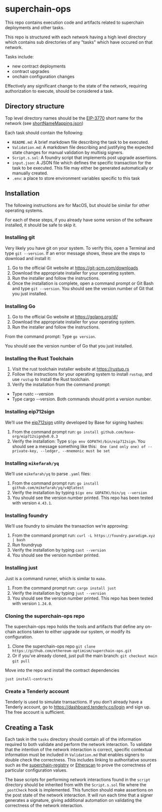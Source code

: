 # superchain-ops

This repo contains execution code and artifacts related to superchain deployments and other tasks.

This repo is structured with each network having a high level directory which contains sub directories of any "tasks" which have occured on that network.

Tasks include:

- new contract deployments
- contract upgrades
- onchain configuration changes

Effectively any significant change to the state of the network, requiring authorization to execute, should be considered a task.

## Directory structure

Top level directory names should be the [EIP-3770](https://eips.ethereum.org/EIPS/eip-3770) short name for the network (see [shortNameMapping.json](https://chainid.network/shortNameMapping.json))

Each task should contain the following:

- `README.md`: A brief markdown file describing the task to be executed.
- `Validation.md`: A markdown file describing and justifying the expected state changes for manual validation by multisig signers.
- `Script.s.sol`: A foundry script that implements post upgrade assertions.
- `input.json`: A JSON file which defines the specific transaction for the task to be executed. This file may either be generated automatically or manually created.
- `.env`: a place to store environment variables specific to this task

## Installation

The following instructions are for MacOS, but should be similar for other operating systems.

For each of these steps, if you already have some version of the software installed, it should be safe to skip it.

### Installing git

Very likely you have git on your system. To verify this, open a Terminal and type `git --version`.
If an error message shows, these are the steps to download and install it:

1. Go to the official Git website at https://git-scm.com/downloads
1. Download the appropriate installer for your operating system.
1. Run the installer and follow the instructions.
1. Once the installation is complete, open a command prompt or Git Bash and type `git --version`. You should see the version number of Git that you just installed.

### Installing Go

1. Go to the official Go website at https://golang.org/dl/
1. Download the appropriate installer for your operating system.
1. Run the installer and follow the instructions.

From the command prompt:
Type `go version`.

You should see the version number of Go that you just installed.

### Installing the Rust Toolchain

1. Visit the rust toolchain installer website at https://rustup.rs
1. Follow the instructions for your operating system to install `rustup`, and use `rustup` to install the Rust toolchain.
1. Verify the installation from the command prompt:
  - Type rustc --version
  - Type cargo --version.
 Both commands should print a version number.

### Installing eip712sign

We’ll use the [eip712sign](https://github.com/base-org/eip712sign) utility developed by Base for signing hashes:

1. From the command prompt run:
	`go install github.com/base-org/eip712sign@v0.0.3`
1. Verify the installation:
  Type  `$(go env GOPATH)/bin/eip712sign`.
You should see a message something like this:
  ` One (and only one) of --private-key, --ledger, --mnemonic must be set`

### Installing `mikefarah/yq`

We’ll use `mikefarah/yq` to parse `.yaml` files:

1. From the command prompt run:
  `go install github.com/mikefarah/yq/v4@latest`
2. Verify the installation by typing `$(go env GOPATH)/bin/yq --version`
3. You should see the version number printed. This repo has been tested with version `4.43.1`.

### Installing foundry

We’ll use foundry to simulate the transaction we’re approving:

1. From the command prompt run:
  `curl -L https://foundry.paradigm.xyz | bash`
1. Run foundryup
1. Verify the installation by typing `cast --version`
1. You should see the version number printed.

### Installing just

Just is a command runner, which is similar to `make`.

1. From the command prompt run:
  `cargo install just`
1. Verify the installation by typing `just --version`
1. You should see the version number printed. This repo has been tested with version `1.24.0`.

### Cloning the superchain-ops repo

The superchain-ops repo holds the tools and artifacts that define any on-chain actions taken to either upgrade our system, or modify its configuration.

1. Clone the superchain-ops repo
  `git clone https://github.com/ethereum-optimism/superchain-ops.git`
1. Or if you’ve already cloned, just pull the main branch:
  `git checkout main`
 	`git pull`

Move into the repo and install the contract dependencies

`just install-contracts`

### Create a Tenderly account

Tenderly is used to simulate transactions.
If you don’t already have a Tenderly account, go to https://dashboard.tenderly.co/login and sign up.
The free account is sufficient.

## Creating a Task

Each task in the `tasks` directory should contain all of the information required to both validate
and perform the network interaction. To validate that the intention of the network interaction is
correct, specific contextual information must be included in `Validation.md` that enables signers
to double check the correctness. This includes linking to authoritative sources such as the
[superchain-registry](https://github.com/ethereum-optimism/superchain-registry) or
[Etherscan](https://etherscan.io) to prove the correctness of particular configuration values.

The base scripts for performing network interactions found in the `script` directory should
be inherited from with the `Script.s.sol` file where the `_postCheck` hook is implemented.
This function should make assertions on the post state of the network interaction.
It will run each time that a signer generates a signature, giving additional automation
on validating the correctness of the network interaction.
